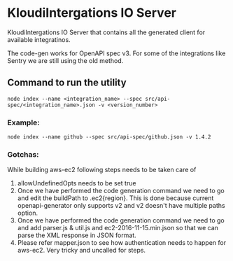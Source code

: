 # KloudiIntergations IO Server

KloudiIntergations IO Server that contains all the generated client for available integratinos.

The code-gen works for OpenAPI spec v3. For some of the integrations like Sentry we are still using the old method.

## Command to run the utility

```node index --name <integration_name> --spec src/api-spec/<integration_name>.json -v <version_number>```

### Example:

```node index --name github --spec src/api-spec/github.json -v 1.4.2```


### Gotchas:
While building aws-ec2 following steps needs to be taken care of

1. allowUndefinedOpts needs to be set true
2. Once we have performed the code generation command we need to go and edit the buildPath to .ec2{region}.
This is done because current openapi-generator only supports v2 and v2 doesn't have multiple paths option.
3. Once we have performed the code generation command we need to go and add parser.js & util.js and ec2-2016-11-15.min.json so that we can parse the XML response in JSON format.
4. Please refer mapper.json to see how authentication needs to happen for aws-ec2. Very tricky and uncalled for steps.
